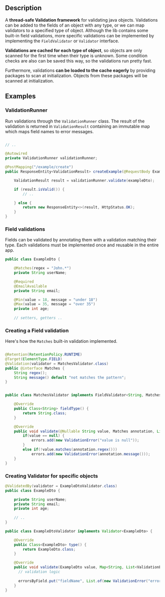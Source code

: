 ## Description
A **thread-safe Validation framework** for validating java objects. Validations can be added to the fields
of an object with any type, or we can map validators to a specified type of object. Although the lib
contains some built-in field validations, more specific validations can be implemented by implementing
the `FieldValidator` or `Validator` interface.

**Validations are cached for each type of object**, so objects are only scanned for the first time
when their type is unknown. Some condition checks are also can be saved this way, so the validations run pretty fast.

Furthermore, validations **can be loaded to the cache eagerly** by providing packages to scan at initialization. Objects from these packages will be 
scanned at initialization.

## Examples
### ValidationRunner
Run validations through the `ValidationRunner` class. The result of the validation is returned in `ValidationResult` containing
an immutable map which maps field names to error messages.

``` java

// ..

@Autowired
private ValidationRunner validationRunner;

@PostMapping("/example/create")
public ResponseEntity<ValidationResult> createExample(@RequestBody ExampleDto exampleDto) {

    ValidationResult result = validationRunner.validate(exampleDto);

    if (result.isValid()) {
        // ..

    } else {
        return new ResponseEntity<>(result, HttpStatus.OK);
    }
}
```
### Field validations
Fields can be validated by annotating them with a validation matching their type. Each validations must be implemented once and reusable in the entire app.

``` java
public class ExampleDto {

    @Matches(regex = "John.*")
    private String userName;

    @Required
    @EmailAvailable
    private String email;

    @Min(value = 18, message = "under 18")
    @Max(value = 35, message = "over 35")
    private int age;
    
    // setters, getters ..

```
### Creating a Field validation
Here's how the `Matches` built-in validation implemented.

```java

@Retention(RetentionPolicy.RUNTIME)
@Target(ElementType.FIELD)
@Validation(validator = MatchesValidator.class)
public @interface Matches {
    String regex();
    String message() default "not matches the pattern";
}


public class MatchesValidator implements FieldValidator<String, Matches> {

    @Override
    public Class<String> fieldType() {
        return String.class;
    }

    @Override
    public void validate(@Nullable String value, Matches annotation, List<ValidationError> errors) {
        if(value == null) {
            errors.add(new ValidationError("value is null"));
        }
        else if(!value.matches(annotation.regex()))
            errors.add(new ValidationError(annotation.message()));
    }
}

```
### Creating Validator for specific objects

``` java
@ValidatedBy(validator = ExampleDtoValidator.class)
public class ExampleDto {

    private String userName;
    private String email;
    private int age;
    
    // .. 
}

public class ExampleDtoValidator implements Validator<ExampleDto> {

    @Override
    public Class<ExampleDto> type() {
        return ExampleDto.class;
    }

    @Override
    public void validate(ExampleDto value, Map<String, List<ValidationError>> errorsByField) { 
      // validation logic
    
      errorsByField.put("fieldName", List.of(new ValidationError("error message"));
    }
}

```
